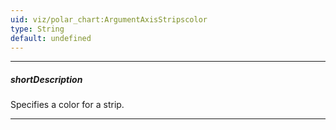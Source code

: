 ```yaml
---
uid: viz/polar_chart:ArgumentAxisStripscolor
type: String
default: undefined
---
```

---
##### shortDescription
Specifies a color for a strip.

---
